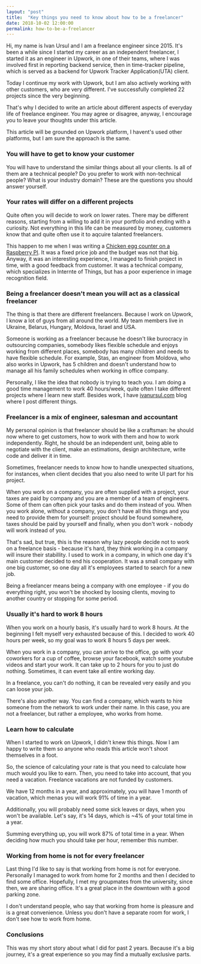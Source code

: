 ```yaml
---
layout: "post"
title:  "Key things you need to know about how to be a freelancer"
date: 2018-10-02 12:00:00
permalink: how-to-be-a-freelancer
---
```


Hi, my name is Ivan Ursul and I am a freelance engineer since 2015. It's been a while since I started my career as an independent freelancer, I started it as an engineer in Upwork, in one of their teams, where I was involved first in reporting backend service, then in time-tracker pipeline, which is served as a backend for Upwork Tracker Application(UTA) client. 

Today I continue my work with Upwork, but I am also actively working with other customers, who are very different. I've successfully completed 22 projects since the very beginning.

That's why I decided to write an article about different aspects of everyday life of freelance engineer. You may agree or disagree, anyway, I encourage you to leave your thoughts under this article.

This article will be grounded on Upwork platform, I havent's used other platforms, but I am sure the approach is the same.

### <a href="#understand_customer" name="understand_customer"><i class="fa fa-link anchor" aria-hidden="true"></i></a> You will have to get to know your customer

You will have to understand the similar things about all your clients. Is all of them are a technical people? Do you prefer to work with non-technical people? What is your industry domain? These are the questions you should answer yourself.

### <a href="#different_rates" name="different_rates"><i class="fa fa-link anchor" aria-hidden="true"></i></a> Your rates will differ on a different projects

Quite often you will decide to work on lower rates. There may be different reasons, starting from a willing to add it in your portfolio and ending with a curiosity. Not everything in this life can be measured by money, customers know that and quite often use it to aqcuire talanted freelancers.

This happen to me when I was writing a [Chicken egg counter on a Raspberry PI](https://ivanursul.com/counting-eggs-in-opencv). It was a fixed price job and the budget was not that big. Anyway, it was an interesting experience, I managed to finish project in time, with a good feedback from customer. It was a technical company, which specializes in Internte of Things, but has a poor experience in image recognition field. 


### <a href="#freelancer" name="freelancer"><i class="fa fa-link anchor" aria-hidden="true"></i></a> Being a freelancer doesn't mean you will act as a classical freelancer

The thing is that there are different freelancers. Because I work on Upwork, I know a lot of guys from all around the world. My team members live in Ukraine, Belarus, Hungary, Moldova, Israel and USA.

Someone is working as a freelancer because he doesn't like burocracy in outsourcing companies, somebody likes flexible schedule and enjoys working from different places, somebody has many children and needs to have flexible schedule. For example, Stas, an engineer from Moldova, who also works in Upwork, has 5 children and doesn't understand how to manage all his family schedules when working in office company.

Personally, I like the idea that nobody is trying to teach you. I am doing a good time management to work 40 hours/week, quite often I take different projects where I learn new staff. Besides work, I have [ivanursul.com](https://ivanursul.com) blog where I post different things.

### <a href="#mix" name="mix"><i class="fa fa-link anchor" aria-hidden="true"></i></a> Freelancer is a mix of engineer, salesman and accountant

My personal opinion is that freelancer should be like a craftsman: he should now where to get customers, how to work with them and how to work independently. Right, he should be an independent unit, being able to negotiate with the client, make an estimations, design architecture, write code and deliver it in time. 

Sometimes, freelancer needs to know how to handle unexpected situations, for instances, when client decides that you also need to write UI part for his project. 

When you work on a company, you are often supplied with a project, your taxes are paid by company and you are a member of a team of engineers. Some of them can often pick your tasks and do them instead of you. 
When you work alone, without a company, you don't have all this things and you need to provide them for yourself: project should be found somewhere, taxes should be paid by yourself and finally, when you don't work - nobody will work instead of you. 

That's sad, but true, this is the reason why lazy people decide not to work on a freelance basis - because it's hard, they think working in a company will insure their stabillity. I used to work in a company, in which one day it's main customer decided to end his cooperation. It was a small company with one big customer, so one day all it's employees started to search for a new job.

Being a freelancer means being a company with one employee - if you do everything right, you won't be shocked by loosing clients, moving to another country or stopping for some period.

### <a href="#8hours" name="8hours"><i class="fa fa-link anchor" aria-hidden="true"></i></a> Usually it's hard to work 8 hours

When you work on a hourly basis, it's usually hard to work 8 hours. At the beginning I felt myself very exhausted because of this. I decided to work 40 hours per week, so my goal was to work 8 hours 5 days per week. 

When you work in a company, you can arrive to the office, go with your coworkers for a cup of coffee, browse your facebook, watch some youtube videos and start your work. It can take up to 2 hours for you to just do nothing. Sometimes, it can event take all entire working day. 

In a freelance, you can't do nothing, it can be revealed very easily and you can loose your job.

There's also another way. You can find a company, which wants to hire someone from the network to work under their name. In this case, you are not a freelancer, but rather a employee, who works from home.

### <a href="#learn" name="learn"><i class="fa fa-link anchor" aria-hidden="true"></i></a> Learn how to calculate

When I started to work on Upwork, I didn't knew this things. Now I am happy to write them so anyone who reads this article won't shoot themselves in a foot. 

So, the science of calculating your rate is that you need to calculate how much would you like to earn. Then, you need to take into account, that you need a vacation. Freelance vacations are not funded by customers.

We have 12 months in a year, and approximately, you will have 1 month of vacation, which menas you will work 91% of time in a year.

Additionally, you will probably need some sick leaves or days, when you won't be available. Let's say, it's 14 days, which is ~4% of your total time in a year.

Summing everything up, you will work 87% of total time in a year. When deciding how much you should take per hour, remember this number. 

### <a href="#wfh" name="wfh"><i class="fa fa-link anchor" aria-hidden="true"></i></a> Working from home is not for every freelancer

Last thing I'd like to say is that working from home is not for everyone. Personally I managed to work from home for 2 months and then I decided to find some office. Hopefully, I met my groupmates from the university, since then, we are sharing office. It's a great place in the downtown with a good parking zone.

I don't understand people, who say that working from home is pleasure and is a great convenience. Unless you don't have a separate room for work, I don't see how to work from home.

### <a href="#conclusions" name="conclusions"><i class="fa fa-link anchor" aria-hidden="true"></i></a> Conclusions

This was my short story about what I did for past 2 years. Because it's a big journey, it's a great experience so you may find a mutually exclusive parts. 